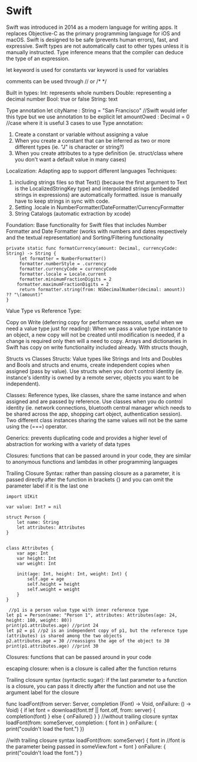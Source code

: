 # Swift

Swift was introduced in 2014 as a modern language for writing apps. It replaces Objective-C as the primary programming language for iOS and macOS. Swift is designed to be safe (prevents human errors), fast, and expressive.
Swift types are not automatically cast to other types unless it is manually instructed. Type inference means that the compiler can deduce the type of an expression.

let keyword is used for constants
var keyword is used for variables

comments can be used through // or /* */

Built in types:
Int: represents whole numbers
Double: representing a decimal number
Bool: true or false
String: text

Type annotation
let cityName : String = "San Francisco" //Swift would infer this type but we use annotation to be explicit 
let amountOwed : Decimal = 0 //case where it is useful
3 cases to use Type annotation:
1. Create a constant or variable without assigning a value
2. When you create a constant that can be inferred as two or more different types (ie. "J" is character or string?)
3. When you create attributes to a type definition (ie. struct/class where you don't want a default value in many cases)



   

Localization:
Adapting app to support different languages
Techniques: 
1. including strings files so that Text() (because the first argument to Text is the LocalizedStringKey type) and interpolated strings (embedded strings in expressions) are automatically formatted. issue is manually have to keep strings in sync with code. 
2. Setting .locale in NumberFormatter/DateFormatter/CurrencyFormatter
3. String Catalogs (automatic extraction by xcode)


Foundation:
Base functionality for Swift files that includes Number Formatter and Date Formatter (works with numbers and dates respectively and the textual representation) and Sorting/Filtering functionality 

```
private static func formatCurrency(amount: Decimal, currencyCode: String) -> String {
     let formatter = NumberFormatter()
     formatter.numberStyle = .currency
     formatter.currencyCode = currencyCode
     formatter.locale = Locale.current
     formatter.minimumFractionDigits = 2
    formatter.maximumFractionDigits = 2
     return formatter.string(from: NSDecimalNumber(decimal: amount)) ?? "\(amount)"
}
```

Value Type vs Reference Type:

Copy on Write (deferring copy for performance reasons, useful when we need a value type just for reading):
When we pass a value type instance to an object, a new copy will not be created until modification is needed, if a change is required only then will a need to copy. Arrays and dictionaries in Swift has copy on write functionality included already. With structs though, 

Structs vs Classes
Structs:
Value types like Strings and Ints and Doubles and Bools and structs and enums, create independent copies when assigned (pass by value). Use structs when you don't control identity (ie. instance's identity is owned by a remote server, objects you want to be independent).

Classes:
Reference types, like classes, share the same instance and when assigned and are passed by reference. Use classes when you do control identity (ie. network connections, bluetooth central manager which needs to be shared across the app, shopping cart object, authentication session). Two different class instances sharing the same values will not be the same using the (===) operator.

Generics:
prevents duplicating code and provides a higher level of abstraction for working with a variety of data types

Closures:
functions that can be passed around in your code, they are similar to anonymous functions and lambdas in other programming languages

Trailing Closure Syntax:
rather than passing closure as a parameter, it is passed directly after the function in brackets {} and you can omit the parameter label if it is the last one






```
import UIKit

var value: Int? = nil

struct Person {
    let name: String
    let attributes: Attributes
}
 
 
class Attributes {
    var age: Int
    var height: Int
    var weight: Int
    
    init(age: Int, height: Int, weight: Int) {
        self.age = age
        self.height = height
        self.weight = weight
    }
}
 
 //p1 is a person value type with inner reference type
let p1 = Person(name: "Person 1", attributes: Attributes(age: 24, height: 180, weight: 80))
print(p1.attributes.age) //print 24
let p2 = p1 //p2 is an independent copy of p1, but the reference type (attributes) is shared among the two objects
p2.attributes.age = 30 //reassigns the age of the object to 30
print(p1.attributes.age) //print 30
```

Closures:
functions that can be passed around in your code

escaping closure:
when is a closure is called after the function returns


Trailing closure syntax (syntactic sugar):
if the last parameter to a function is a closure, you can pass it directly after the function and not use the argument label for the closure

func loadFont(from server: Server, completion (Font) -> Void, onFailure: () -> Void) {
   if let font = download(font.ttf || font.otf, from: server) {
      completion(font)
   } else {
      onFailure()
   }
}
//without trailing closure syntax
loadFont(from: someServer, completion: { font in
   } onFailure: {
   print("couldn't load the font.")
})

//with trailing closure syntax
loadFont(from: someServer) { font in //font is the parameter being passed in
   someView.font = font
} onFailure: {
   print("couldn't load the font.")
}
